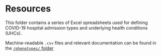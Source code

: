 # Resources

This folder contains a series of Excel spreadsheets used for defining COVID-19 hospital admission types and underlying health conditions (UHCs).  
  
Machine-readable `.csv` files and relevant documentation can be found in the [`/phenotypes/` folder](..\phenotypes\README.md)
